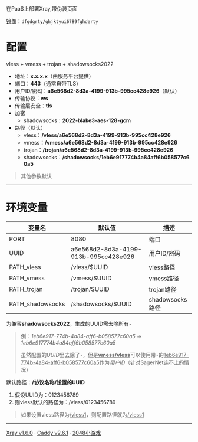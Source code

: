 在PaaS上部署Xray,带伪装页面

[镜像](https://hub.docker.com/r/dfgdgrty/ghjktyui6789fghderty)：`dfgdgrty/ghjktyui6789fghderty`

# 配置

vless + vmess + trojan + shadowsocks2022

- 地址：**x.x.x.x**（由服务平台提供）
- 端口：**443**（通常自带TLS）
- 用户ID/密码：**a6e568d2-8d3a-4199-913b-995cc428e926**（默认）
- 传输协议：**ws**
- 传输层安全：**tls**
- 加密
  - shadowsocks：**2022-blake3-aes-128-gcm**
- 路径（默认）
  - vless：**/vless/a6e568d2-8d3a-4199-913b-995cc428e926**
  - vmess：**/vmess/a6e568d2-8d3a-4199-913b-995cc428e926**
  - trojan：**/trojan/a6e568d2-8d3a-4199-913b-995cc428e926**
  - shadowsocks：**/shadowsocks/1eb6e917774b4a84aff6b058577c60a5**

> 其他参数默认

****



# 环境变量

| 变量名           | 默认值                           | 描述            |
| ---------------- | -------------------------------- | --------------- |
| PORT             | 8080                             | 端口            |
| UUID             | a6e568d2-8d3a-4199-913b-995cc428e926 | 用户ID/密码     |
| PATH_vless       | /vless/$UUID                     | vless路径       |
| PATH_vmess       | /vmess/$UUID                     | vmess路径       |
| PATH_trojan      | /trojan/$UUID                    | trojan路径      |
| PATH_shadowsocks | /shadowsocks/$UUID               | shadowsocks路径 |

为兼容**shadowsocks2022**，生成的UUID需去除所有`-`

> 例：*1eb6e917-774b-4a84-aff6-b058577c60a5* => *1eb6e917774b4a84aff6b058577c60a5*
> 
> 虽然配置的*UUID*里去除了`-`，但是<u>**vmess/vless**</u>可以使用带`-`的<u>1eb6e917-774b-4a84-aff6-b058577c60a5</u>作为*用户ID*（针对SagerNet连不上的情况）

默认路径：**/协议名称/设置的UUID**

1. 假设UUID为：0123456789
2. 则vless默认的路径为：/vless/0123456789

> 如果设置vless路径为<u>/vless1</u>，则配置路径就为<u>/vless1</u>

****



[Xray v1.6.0](https://github.com/XTLS/Xray-core)	·	[Caddy v2.6.1](https://github.com/caddyserver/caddy)	·	[2048小游戏](https://github.com/gabrielecirulli/2048)
